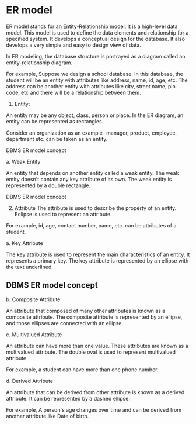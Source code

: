 # ER model

ER model stands for an Entity-Relationship model. It is a high-level data model. This model is used to define the data elements and relationship for a specified system.
It develops a conceptual design for the database. It also develops a very simple and easy to design view of data.

In ER modeling, the database structure is portrayed as a diagram called an entity-relationship diagram.

For example, Suppose we design a school database. In this database, the student will be an entity with attributes like address, name, id, age, etc. The address can be another entity with attributes like city, street name, pin code, etc and there will be a relationship between them.

1. Entity:

An entity may be any object, class, person or place. In the ER diagram, an entity can be represented as rectangles.

Consider an organization as an example- manager, product, employee, department etc. can be taken as an entity.


DBMS ER model concept

a. Weak Entity

An entity that depends on another entity called a weak entity. The weak entity doesn't contain any key attribute of its own. The weak entity is represented by a double rectangle.


DBMS ER model concept

2. Attribute
The attribute is used to describe the property of an entity. Eclipse is used to represent an attribute.

For example, id, age, contact number, name, etc. can be attributes of a student.

a. Key Attribute

The key attribute is used to represent the main characteristics of an entity. It represents a primary key. The key attribute is represented by an ellipse with the text underlined.


## DBMS ER model concept

b. Composite Attribute

An attribute that composed of many other attributes is known as a composite attribute. The composite attribute is represented by an ellipse, and those ellipses are connected with an ellipse.



c. Multivalued Attribute

An attribute can have more than one value. These attributes are known as a multivalued attribute. The double oval is used to represent multivalued attribute.

For example, a student can have more than one phone number.


d. Derived Attribute

An attribute that can be derived from other attribute is known as a derived attribute. It can be represented by a dashed ellipse.

For example, A person's age changes over time and can be derived from another attribute like Date of birth.

